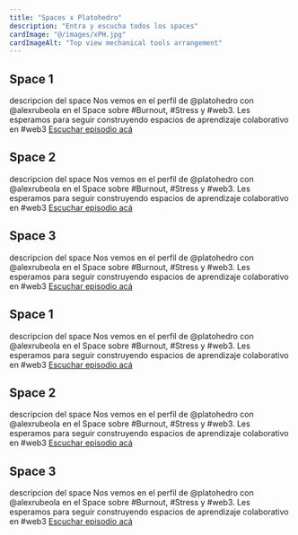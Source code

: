```yaml
---
title: "Spaces x Platohedro" 
description: "Entra y escucha todos los spaces"  
cardImage: "@/images/xPH.jpg"
cardImageAlt: "Top view mechanical tools arrangement"
---
```


## Space 1

descripcion del space 
Nos vemos en el perfil de @platohedro con @alexrubeola en el Space sobre #Burnout, #Stress y #web3‌‌. Les esperamos para seguir construyendo espacios de aprendizaje colaborativo en #web3‌‌ 
[Escuchar episodio acá](https://x.com/i/spaces/1PlJQDNMOlDGE/peek)

## Space 2 

descripcion del space 
Nos vemos en el perfil de @platohedro con @alexrubeola en el Space sobre #Burnout, #Stress y #web3‌‌. Les esperamos para seguir construyendo espacios de aprendizaje colaborativo en #web3‌‌ 
[Escuchar episodio acá](https://x.com/i/spaces/1PlJQDNMOlDGE/peek)

## Space 3 

descripcion del space 
Nos vemos en el perfil de @platohedro con @alexrubeola en el Space sobre #Burnout, #Stress y #web3‌‌. Les esperamos para seguir construyendo espacios de aprendizaje colaborativo en #web3‌‌ 
[Escuchar episodio acá](https://x.com/i/spaces/1PlJQDNMOlDGE/peek)

## Space 1

descripcion del space 
Nos vemos en el perfil de @platohedro con @alexrubeola en el Space sobre #Burnout, #Stress y #web3‌‌. Les esperamos para seguir construyendo espacios de aprendizaje colaborativo en #web3‌‌ 
[Escuchar episodio acá](https://x.com/i/spaces/1PlJQDNMOlDGE/peek)

## Space 2 

descripcion del space 
Nos vemos en el perfil de @platohedro con @alexrubeola en el Space sobre #Burnout, #Stress y #web3‌‌. Les esperamos para seguir construyendo espacios de aprendizaje colaborativo en #web3‌‌ 
[Escuchar episodio acá](https://x.com/i/spaces/1PlJQDNMOlDGE/peek)

## Space 3 

descripcion del space 
Nos vemos en el perfil de @platohedro con @alexrubeola en el Space sobre #Burnout, #Stress y #web3‌‌. Les esperamos para seguir construyendo espacios de aprendizaje colaborativo en #web3‌‌ 
[Escuchar episodio acá](https://x.com/i/spaces/1PlJQDNMOlDGE/peek)





